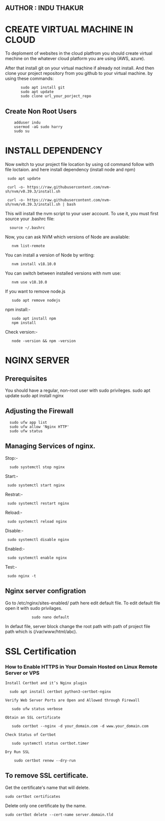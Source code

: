 ## AUTHOR : INDU THAKUR
# CREATE VIRTUAL MACHINE IN CLOUD
  To deploment of websites in the cloud platfrom you should create virtual mechine on the whatever cloud platform you are using (AWS, azure).

  After that install git on your virtual machine if already not install.
  And then clone your project repository from you github to your virtual machine.
  by using these commands:
  
           sudo apt install git
           sudo apt update
           sudo clone url_your_porject_repo

## Create Non Root Users
        adduser indu
        usermod -aG sudo harry
        sudo su
           
# INSTALL DEPENDENCY
 Now switch to your project file location by using cd command follow with file loctaion.
 and here install dependency (install node and npm)
   
     sudo apt update
    
     curl -o- https://raw.githubusercontent.com/nvm-sh/nvm/v0.39.3/install.sh

     curl -o- https://raw.githubusercontent.com/nvm-sh/nvm/v0.39.3/install.sh | bash
  
This will install the nvm script to your user account. To use it, you must first source your .bashrc file:

      source ~/.bashrc
      
Now, you can ask NVM which versions of Node are available:

       nvm list-remote
You can install a version of Node by writing:

       nvm install v18.10.0
You can switch between installed versions with nvm use:

       nvm use v18.10.0
If you want to remove node.js

       sudo apt remove nodejs
npm install:-

       sudo apt install npm
       npm install
Check version:-

       node -version && npm -version

# NGINX SERVER
## Prerequisites
You should have a regular, non-root user with sudo privileges.
      sudo apt update
      sudo apt install nginx

## Adjusting the Firewall
      sudo ufw app list
      sudo ufw allow 'Nginx HTTP'
      sudo ufw status
   
## Managing Services of nginx.
  Stop:-
  
      sudo systemctl stop nginx
  
  Start:-
  
     sudo systemctl start nginx
  
  Restrat:-
  
     sudo systemctl restart nginx
  
  Reload:-
  
     sudo systemctl reload nginx
  
  Disable:-
  
     sudo systemctl disable nginx
  
  Enabled:-
  
     sudo systemctl enable nginx
  
  Test:-
  
     sudo nginx -t

  ## Nginx server configration 
  Go to /etc/nginx/sites-enabled/ path here edit default file.
  To edit default file open it with sudo privilages.
  
                sudo nano default

  In defaut file, server block change the root path with path of project file path which is (/var/www/html/abc).



# SSL Certification
   ### How to Enable HTTPS in Your Domain Hosted on Linux Remote Server or VPS
   
    Install Certbot and it’s Nginx plugin
  
      sudo apt install certbot python3-certbot-nginx  
   
    Verify Web Server Ports are Open and Allowed through Firewall
      
       sudo ufw status verbose

    Obtain an SSL certificate

       sudo certbot --nginx -d your_domain.com -d www.your_domain.com

    Check Status of Certbot

       sudo systemctl status certbot.timer

    Dry Run SSL 

        sudo certbot renew --dry-run
## To remove SSL certificate.

Get the certificate's name that will delete.
  
    sudo certbot certificates

Delete only one certificate by the name.

    sudo certbot delete --cert-name server.domain.tld

    
        
        
        
